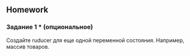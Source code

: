 ##  Homework

### Задание 1 * (опциональное)

Создайте ruducer для еще одной переменной состояния. Например, массив товаров.